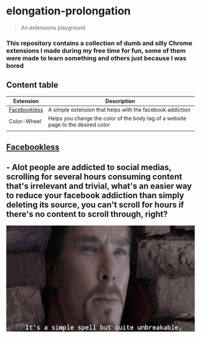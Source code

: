 # elongation-prolongation
> An extensions playground
### This repository contains a collection of dumb and silly Chrome extensions I made during my free time for fun, some of them were made to learn something and others just because I was bored

## Content table
| Extension    	| Description                                                                       	|
|--------------	|-----------------------------------------------------------------------------------	|
| <a href="#Facebookless">Facebookless</a>  	| A simple extension that helps with the facebook addiction                                  	|
| Color-Wheel  	| Helps you change the color of the body tag of a website page to the desired color 	|
|              	|                                                                                   	|


## [Facebookless](#)

## - Alot people are addicted to social medias, scrolling for several hours consuming content that's irrelevant and trivial, what's an easier way to reduce your facebook addiction than simply deleting its source, you can't scroll for hours if there's no content to scroll through, right?

<img src="assets/images/strange.jpg">
<br/><br/>

<!-- ## [Color-Wheel](#) -->